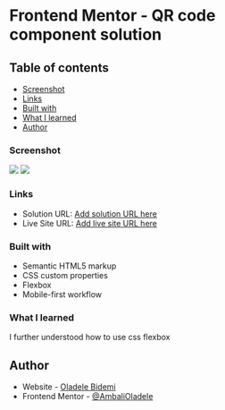 # Frontend Mentor - QR code component solution

## Table of contents

- [Screenshot](#screenshot)
- [Links](#links)
- [Built with](#built-with)
- [What I learned](#what-i-learned)
- [Author](#author)

### Screenshot

![](./pc-screenshot.png)
![](./mobile-screenshot.png)

### Links

- Solution URL: [Add solution URL here](https://your-solution-url.com)
- Live Site URL: [Add live site URL here](https://your-live-site-url.com)

### Built with

- Semantic HTML5 markup
- CSS custom properties
- Flexbox
- Mobile-first workflow

### What I learned

I further understood how to use css flexbox

## Author

- Website - [Oladele Bidemi](https://www.your-site.com)
- Frontend Mentor - [@AmbaliOladele](https://www.frontendmentor.io/profile/AmbaliOladele)
